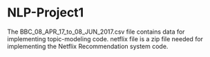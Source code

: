 # NLP-Project1
The BBC_08_APR_17_to_08_JUN_2017.csv file contains data for implementing topic-modeling code.
netflix file is a zip file needed for implementing the Netflix Recommendation system code.
